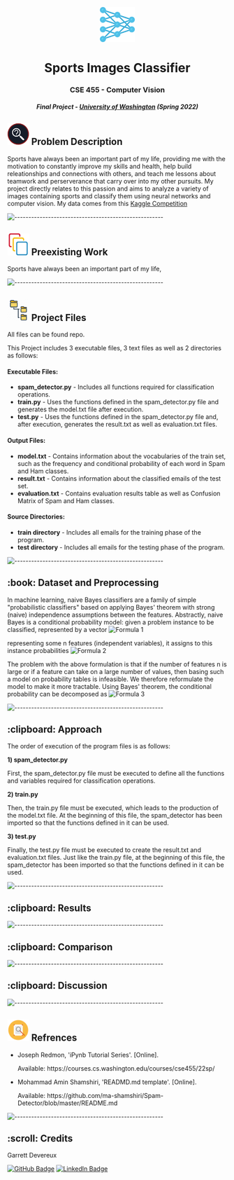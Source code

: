 <p align="center"> 
  <center><img src="website/netImage.png" alt="Net Image.png" width="80px" height="80px"></center>
</p>
<h1 align="center"> Sports Images Classifier </h1>
<h3 align="center"> CSE 455 - Computer Vision </h3>
<h5 align="center"> Final Project - <a href="https://courses.cs.washington.edu/courses/cse455/22sp/">University of Washington</a> (Spring 2022) </h5>

<h2> <img src="website/problemDescription.png" alt="Problem Description.png" width="50px" height="50px"> Problem Description</h2>
<p>Sports have always been an important part of my life, providing me with the motivation to constantly improve my skills and health, help build releationships and connections with others, and teach me lessons about teamwork and perserverance that carry over into my other pursuits. My project directly relates to this passion and aims to analyze a variety of images containing sports and classify them using neural networks and computer vision. My data comes from this <a href="https://www.kaggle.com/datasets/gpiosenka/sports-classification?resource=download">Kaggle Competition</a></p>

![-----------------------------------------------------](https://raw.githubusercontent.com/andreasbm/readme/master/assets/lines/rainbow.png)

<h2><img src="website/preexisting.png" alt="Preexisting Work.png" width="50px" height="50px"> Preexisting Work</h2>
<p>Sports have always been an important part of my life, </p>

![-----------------------------------------------------](https://raw.githubusercontent.com/andreasbm/readme/master/assets/lines/rainbow.png)

<h2> <img src="website/projectStructure.webp" alt="Project Structure.png" width="50px" height="50px"> Project Files</h2>

All files can be found repo.

<p>This Project includes 3 executable files, 3 text files as well as 2 directories as follows:</p>
<h4>Executable Files:</h4>
<ul>
  <li><b>spam_detector.py</b> - Includes all functions required for classification operations.</li>
  <li><b>train.py</b> - Uses the functions defined in the spam_detector.py file and generates the model.txt file after execution.</li>
  <li><b>test.py</b> - Uses the functions defined in the spam_detector.py file and, after execution, generates the result.txt as well as evaluation.txt files.</li>
</ul>

<h4>Output Files:</h4>
<ul>
  <li><b>model.txt</b> - Contains information about the vocabularies of the train set, such as the frequency and conditional probability of each word in Spam and Ham classes.</li>
  <li><b>result.txt</b> - Contains information about the classified emails of the test set.</li>
  <li><b>evaluation.txt</b> - Contains evaluation results table as well as Confusion Matrix of Spam and Ham classes.</li>
</ul>

<h4>Source Directories:</h4>
<ul>
  <li><b>train directory</b> - Includes all emails for the training phase of the program.</li>
  <li><b>test directory</b> - Includes all emails for the testing phase of the program.</li>
</ul>

![-----------------------------------------------------](https://raw.githubusercontent.com/andreasbm/readme/master/assets/lines/rainbow.png)

<h2> :book: Dataset and Preprocessing</h2>

<p>In machine learning, naive Bayes classifiers are a family of simple "probabilistic classifiers" based on applying Bayes' theorem with strong (naive) independence assumptions between the features.
Abstractly, naive Bayes is a conditional probability model: given a problem instance to be classified, represented by a vector
<img src="image/1.png" alt="Formula 1" style="max-width:100%;"></p>

<p>representing some n features (independent variables), it assigns to this instance probabilities
<img src="image/2.png" alt="Formula 2" style="max-width:100%;"></p>

<p>The problem with the above formulation is that if the number of features n is large or if a feature can take on a large number of values, then basing such a model on probability tables is infeasible. We therefore reformulate the model to make it more tractable. Using Bayes' theorem, the conditional probability can be decomposed as
<img src="image/3.png" alt="Formula 3" style="max-width:100%;"></p>

![-----------------------------------------------------](https://raw.githubusercontent.com/andreasbm/readme/master/assets/lines/rainbow.png)

<h2> :clipboard: Approach</h2>
<p>The order of execution of the program files is as follows:</p>
<p><b>1) spam_detector.py</b></p>
<p>First, the spam_detector.py file must be executed to define all the functions and variables required for classification operations.</p>
<p><b>2) train.py</b></p>
<p>Then, the train.py file must be executed, which leads to the production of the model.txt file. 
At the beginning of this file, the spam_detector has been imported so that the functions defined in it can be used.</p>
<p><b>3) test.py</b></p>
<p>Finally, the test.py file must be executed to create the result.txt and evaluation.txt files.
Just like the train.py file, at the beginning of this file, the spam_detector has been imported so that the functions defined in it can be used.</p>

![-----------------------------------------------------](https://raw.githubusercontent.com/andreasbm/readme/master/assets/lines/rainbow.png)

<h2> :clipboard: Results</h2>

![-----------------------------------------------------](https://raw.githubusercontent.com/andreasbm/readme/master/assets/lines/rainbow.png)

<h2> :clipboard: Comparison</h2>

![-----------------------------------------------------](https://raw.githubusercontent.com/andreasbm/readme/master/assets/lines/rainbow.png)

<h2> :clipboard: Discussion</h2>

![-----------------------------------------------------](https://raw.githubusercontent.com/andreasbm/readme/master/assets/lines/rainbow.png)

<h2> <img src="website/references.png" alt="Problem Description.png" width="50px" height="50px">  Refrences</h2>
<ul>
  <li><p>Joseph Redmon, 'iPynb Tutorial Series'. [Online].</p>
      <p>Available: https://courses.cs.washington.edu/courses/cse455/22sp/</p>
  </li>
  <li><p>Mohammad Amin Shamshiri, 'READMD.md template'. [Online].</p>
      <p>Available: https://github.com/ma-shamshiri/Spam-Detector/blob/master/README.md</p>
  </li>
</ul>

![-----------------------------------------------------](https://raw.githubusercontent.com/andreasbm/readme/master/assets/lines/rainbow.png)

<!-- CREDITS -->
<h2 id="credits"> :scroll: Credits</h2>

Garrett Devereux

[![GitHub Badge](https://img.shields.io/badge/GitHub-100000?style=for-the-badge&logo=github&logoColor=white)](https://github.com/garrettdevereux)
[![LinkedIn Badge](https://img.shields.io/badge/LinkedIn-0077B5?style=for-the-badge&logo=linkedin&logoColor=white)](https://www.linkedin.com/in/garrett-devereux/)